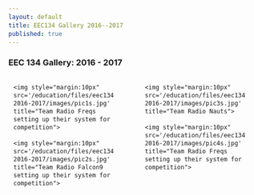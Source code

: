 ```yaml
---
layout: default
title: EEC134 Gallery 2016--2017
published: true
---
```


### EEC 134 Gallery: 2016 - 2017

<div style="float:left; margin:0px 0 10px 0; padding: 0 30px 10px 10px; width:40%;">

	<img style="margin:10px" src='/education/files/eec134-2016-2017/images/pic1s.jpg' title="Team Radio Freqs setting up their system for competition">

	<img style="margin:10px" src='/education/files/eec134-2016-2017/images/pic2s.jpg'  title="Team Radio Falcon9 setting up their system for competition">

</div>

<div style="float:right; margin:0px 0 10px 0; padding: 0 30px 10px 10px; width:40%;">

	<img style="margin:10px" src='/education/files/eec134-2016-2017/images/pic3s.jpg'  title="Team Radio Nauts">

	<img style="margin:10px" src='/education/files/eec134-2016-2017/images/pic4s.jpg'  title="Team Radio Freqs setting up their system for competition">

</div>

